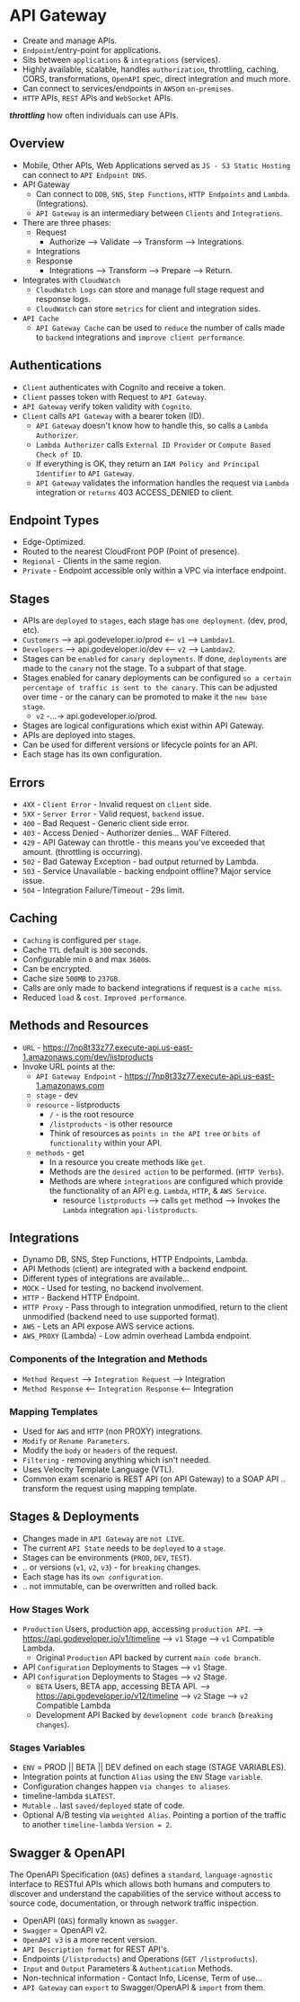 # API Gateway

- Create and manage APIs.
- `Endpoint`/entry-point for applications.
- Sits between `applications` & `integrations` (services).
- Highly available, scalable, handles `authorization`, throttling, caching, CORS, transformations, `OpenAPI` spec, direct integration and much more.
- Can connect to services/endpoints in `AWS`on `on-premises`.
- `HTTP` APIs, `REST` APIs and `WebSocket` APIs.

***throttling*** how often individuals can use APIs.

## Overview

- Mobile, Other APIs, Web Applications served as `JS - S3 Static Hosting` can connect to `API Endpoint DNS`.
- API Gateway
  - Can connect to `DDB`, `SNS`, `Step Functions`, `HTTP Endpoints` and `Lambda`. (Integrations).
  - `API Gateway` is an intermediary between `Clients` and `Integrations`.
- There are three phases:
  - Request
    - Authorize --> Validate --> Transform --> Integrations.
  - Integrations
  - Response
    - Integrations --> Transform --> Prepare --> Return.
- Integrates with `CloudWatch`
  - `CloudWatch Logs` can store and manage full stage request and response logs.
  - `CloudWatch` can store `metrics` for client and integration sides.
- `API Cache`
  - `API Gateway Cache` can be used to `reduce` the number of calls made to `backend` integrations and `improve client performance`.

## Authentications

- `Client` authenticates with Cognito and receive a token.
- `Client` passes token with Request to `API Gateway`.
- `API Gateway` verify token validity with `Cognito`.
- `Client` calls `API Gateway` with a bearer token (ID).
  - `API Gateway` doesn't know how to handle this, so calls a `Lambda Authorizer`.
  - `Lambda Authorizer` calls `External ID Provider` or `Compute Based Check of ID`.
  - If everything is OK, they return an `IAM Policy and Principal Identifier` to `API Gateway`.
  - `API Gateway` validates the information handles the request via `Lambda` integration or `returns` 403 ACCESS_DENIED to client.

## Endpoint Types

- Edge-Optimized.
- Routed to the nearest CloudFront POP (Point of presence).
- `Regional` - Clients in the same region.
- `Private` - Endpoint accessible only within a VPC via interface endpoint.

## Stages

- APIs are `deployed` to `stages`, each stage has `one deployment`. (dev, prod, etc).
- `Customers` --> api.godeveloper.io/prod <-- `v1` --> `Lambdav1`.
- `Developers` --> api.godeveloper.io/dev <-- `v2` --> `Lambdav2`.
- Stages can be `enabled` for `canary deployments`. If done, `deployments` are made to the `canary` not the stage. To a subpart of that stage.
- Stages enabled for canary deployments can be configured `so a certain percentage of traffic is sent to the canary`. This can be adjusted over time - or the canary can be promoted to make it the `new base stage`.
  - `v2` -...-> api.godeveloper.io/prod.
- Stages are logical configurations which exist within API Gateway.
- APIs are deployed into stages.
- Can be used for different versions or lifecycle points for an API.
- Each stage has its own configuration.

## Errors

- `4XX` - `Client Error` - Invalid request on `client` side.
- `5XX` - `Server Error` - Valid request, `backend` issue.
- `400` - Bad Request - Generic client side error.
- `403` - Access Denied - Authorizer denies... WAF Filtered.
- `429` - API Gateway can throttle - this means you've exceeded that amount. (throttling is occurring).
- `502` - Bad Gateway Exception - bad output returned by Lambda.
- `503` - Service Unavailable - backing endpoint offline? Major service issue.
- `504` - Integration Failure/Timeout - 29s limit.

## Caching

- `Caching` is configured per `stage`.
- Cache `TTL` default is `300` seconds.
- Configurable min `0` and max `3600`s.
- Can be encrypted.
- Cache size `500MB` to `237GB`.
- Calls are only made to backend integrations if request is a `cache miss`.
- Reduced `load` & `cost`. `Improved performance`.

## Methods and Resources

- `URL` - https://7np8t33z77.execute-api.us-east-1.amazonaws.com/dev/listproducts
- Invoke URL points at the:
  - `API Gateway Endpoint` - https://7np8t33z77.execute-api.us-east-1.amazonaws.com
  - `stage` - dev
  - `resource` - listproducts
    - `/` - is the root resource
    - `/listproducts` - is other resource
    - Think of resources as `points in the API tree` or `bits of functionality` within your API.
  - `methods` - get
    - In a resource you create methods like `get`.
    - Methods are the `desired action` to be performed. (`HTTP Verbs`).
    - Methods are where `integrations` are configured which provide the functionality of an API e.g. `Lambda`, `HTTP`, & `AWS Service`.
      - resource `listproducts` --> calls `get` method --> Invokes the `Lambda` integration `api-listproducts`.

## Integrations

- Dynamo DB, SNS, Step Functions, HTTP Endpoints, Lambda.
- API Methods (client) are integrated with a backend endpoint.
- Different types of integrations are available...
- `MOCK` - Used for testing, no backend involvement.
- `HTTP` - Backend HTTP Endpoint.
- `HTTP Proxy` - Pass through to integration unmodified, return to the client unmodified (backend need to use supported format).
- `AWS` - Lets an API expose AWS service actions.
- `AWS_PROXY` (Lambda) - Low admin overhead Lambda endpoint.

### Components of the Integration and Methods

- `Method Request` --> `Integration Request` --> Integration
- `Method Response` <-- `Integration Response` <-- Integration

### Mapping Templates

- Used for `AWS` and `HTTP` (non PROXY) integrations.
- `Modify` or `Rename Parameters`.
- Modify the `body` or `headers` of the request.
- `Filtering` - removing anything which isn't needed.
- Uses Velocity Template Language (VTL).
- Common exam scenario is REST API (on API Gateway) to a SOAP API .. transform the request using mapping template.

## Stages & Deployments

- Changes made in `API Gateway` are `not LIVE`.
- The current `API State` needs to be `deployed` to a `stage`.
- Stages can be environments (`PROD`, `DEV`, `TEST`).
- .. or versions (`v1`, `v2`, `v3`) - for `breaking` changes.
- Each stage has its `own configuration`.
- .. not immutable, can be overwritten and rolled back.

### How Stages Work

- `Production` Users, production app, accessing `production API`. --> https://api.godeveloper.io/v1/timeline --> `v1` Stage --> `v1` Compatible Lambda.
  - Original `Production` API backed by current `main code branch`.
- API `Configuration` Deployments to Stages --> `v1` Stage.
- API `Configuration` Deployments to Stages --> `v2` Stage.
  - `BETA` Users, BETA app, accessing BETA API. --> https://api.godeveloper.io/v12/timeline --> `v2` Stage --> `v2` Compatible Lambda
  - Development API Backed by `development code branch` (`breaking changes`).

### Stages Variables

- `ENV` = PROD || BETA || DEV defined on each stage (STAGE VARIABLES).
- Integration points at function `Alias` using the `ENV` Stage `variable`.
- Configuration changes happen `via changes to aliases`.
- timeline-lambda `$LATEST`.
- `Mutable` .. last `saved/deployed` state of code.
- Optional A/B testing via `weighted Alias`. Pointing a portion of the traffic to another `timeline-lambda` `Version = 2`.

## Swagger & OpenAPI

The OpenAPI Specification (`OAS`) defines a `standard`, `language-agnostic` interface to RESTful APIs which allows both humans and computers to discover and understand the capabilities of the service without access to source code, documentation, or through network traffic inspection.

- OpenAPI (`OAS`) formally known as `swagger`.
- `Swagger` = OpenAPI v2.
- `OpenAPI v3` is a more recent version.
- `API Description format` for REST API's.
- Endpoints (`/listproducts`) and Operations (`GET /listproducts`).
- `Input` and `Output` Parameters & `Authentication` Methods.
- Non-technical information - Contact Info, License, Term of use...
- `API Gateway` can `export` to Swagger/OpenAPI & `import` from them.